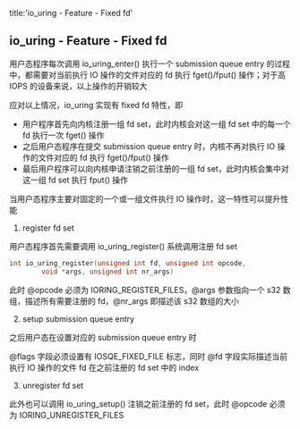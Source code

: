 title:'io_uring - Feature - Fixed fd'
## io_uring - Feature - Fixed fd

用户态程序每次调用 io_uring_enter() 执行一个 submission queue entry 的过程中，都需要对当前执行 IO 操作的文件对应的 fd 执行 fget()/fput() 操作；对于高 IOPS 的设备来说，以上操作的开销较大

应对以上情况，io_uring 实现有 fixed fd 特性，即

- 用户程序首先向内核注册一组 fd set，此时内核会对这一组 fd set 中的每一个 fd 执行一次 fget() 操作
- 之后用户态程序在提交 submission queue entry 时，内核不再对执行 IO 操作的文件对应的 fd 执行 fget()/fput() 操作
- 最后用户程序可以向内核申请注销之前注册的一组 fd set，此时内核会集中对这一组 fd set 执行 fput() 操作

当用户态程序主要对固定的一个或一组文件执行 IO 操作时，这一特性可以提升性能


1. register fd set

用户态程序首先需要调用 io_uring_register() 系统调用注册 fd set

```c
int io_uring_register(unsigned int fd, unsigned int opcode,
		void *args, unsigned int nr_args)
```

此时 @opcode 必须为 IORING_REGISTER_FILES，@args 参数指向一个 s32 数组，描述所有需要注册的 fd，@nr_args 即描述该 s32 数组的大小


2. setup submission queue entry

之后用户态在设置对应的 submission queue entry 时

@flags 字段必须设置有 IOSQE_FIXED_FILE 标志，同时 @fd 字段实际描述当前执行 IO 操作的文件 fd 在之前注册的 fd set 中的 index


3. unregister fd set

此外也可以调用 io_uring_setup() 注销之前注册的 fd set，此时 @opcode 必须为 IORING_UNREGISTER_FILES
